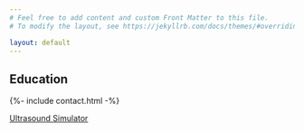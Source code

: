 ```yaml
---
# Feel free to add content and custom Front Matter to this file.
# To modify the layout, see https://jekyllrb.com/docs/themes/#overriding-theme-defaults

layout: default
---
```


## Education

{%- include contact.html -%}

[Ultrasound Simulator](https://github.com/ImagingYeditepe/ImagingYeditepe.github.io/gejss_model_Ultrasound/index.html)

